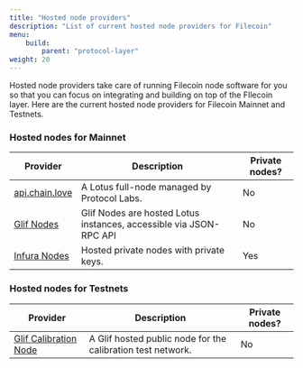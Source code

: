 ```yaml
---
title: "Hosted node providers"
description: "List of current hosted node providers for Filecoin"
menu:
    build:
        parent: "protocol-layer"
weight: 20
---
```


Hosted node providers take care of running Filecoin node software for you so that you can focus on integrating and building on top of the FIlecoin layer. Here are the current hosted node providers for Filecoin Mainnet and Testnets.

### Hosted nodes for Mainnet

|Provider|Description|Private nodes?|
|---|---|---|
|[api.chain.love](api.chain.love)|A Lotus full-node managed by Protocol Labs.|No|
|[Glif Nodes](https://api.node.glif.io/)|Glif Nodes are hosted Lotus instances, accessible via JSON-RPC API|No|
|[Infura Nodes](https://docs.infura.io/infura/networks/filecoin)|Hosted private nodes with private keys.|Yes|

### Hosted nodes for Testnets

|Provider|Description|Private nodes?|
|---|---|---|
|[Glif Calibration Node](https://calibration.node.glif.io/rpc/v)|A Glif hosted public node for the calibration test network.|No|
